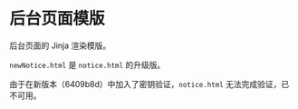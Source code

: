 # 后台页面模版

后台页面的 Jinja 渲染模版。

`newNotice.html` 是 `notice.html` 的升级版。

由于在新版本（6409b8d）中加入了密钥验证，`notice.html` 无法完成验证，已不可用。